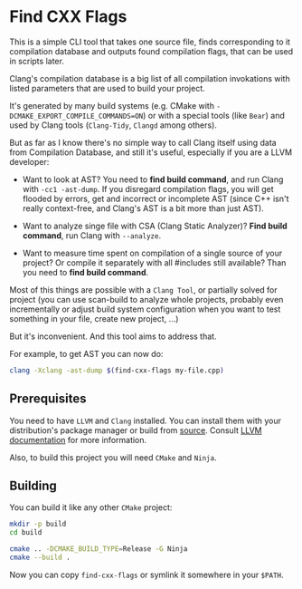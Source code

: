 # Find CXX Flags

This is a simple CLI tool that takes one source file, finds corresponding to it compilation database and outputs found compilation flags, that can be used in scripts later.

Clang's compilation database is a big list of all compilation invokations with listed parameters that are used to build your project.

It's generated by many build systems (e.g. CMake with `-DCMAKE_EXPORT_COMPILE_COMMANDS=ON`) or with a special tools (like `Bear`) and used by Clang tools (`Clang-Tidy`, `Clangd` among others).

But as far as I know there's no simple way to call Clang itself using data from Compilation Database, and still it's useful, especially if you are a LLVM developer:

+ Want to look at AST? You need to **find build command**, and run Clang with `-cc1 -ast-dump`. If you disregard compilation flags, you will get flooded by errors, get and incorrect or incomplete AST (since C++ isn't really context-free, and Clang's AST is a bit more than just AST).

+ Want to analyze singe file with CSA (Clang Static Analyzer)? **Find build command**, run Clang with `--analyze`.

+ Want to measure time spent on compilation of a single source of your project? Or compile it separately with all #includes still available? Than you need to **find build command**. 

Most of this things are possible with a `Clang Tool`, or partially solved for project (you can use scan-build to analyze whole projects, probably even incrementally or adjust build system configuration when
you want to test something in your file, create new project, ...)

But it's inconvenient. And this tool aims to address that.

For example, to get AST you can now do:
```sh
clang -Xclang -ast-dump $(find-cxx-flags my-file.cpp)
```

## Prerequisites

You need to have `LLVM` and `Clang` installed. You can install them with your distribution's package manager or build from [source](https://llvm.org/docs/CMake.html). Consult [LLVM documentation](https://llvm.org/docs/CMake.html) for more information.

Also, to build this project you will need `CMake` and `Ninja`.

## Building

You can build it like any other `CMake` project:
```sh
mkdir -p build
cd build

cmake .. -DCMAKE_BUILD_TYPE=Release -G Ninja
cmake --build .
```

Now you can copy `find-cxx-flags` or symlink it somewhere in your `$PATH`.

